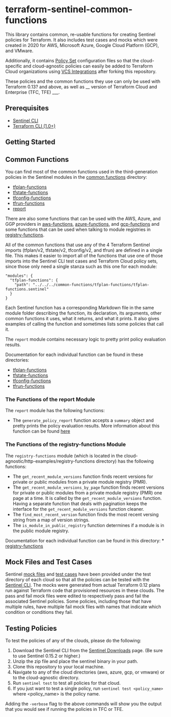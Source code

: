 # terraform-sentinel-common-functions

This library contains common, re-usable functions for creating Sentinel policies for Terraform. It also includes test cases and mocks which were created in 2020 for AWS, Microsoft Azure, Google Cloud Platform (GCP), and VMware.

Additionally, it contains [Policy Set](https://www.terraform.io/docs/cloud/sentinel/manage-policies.html#the-sentinel-hcl-configuration-file) configuration files so that the cloud-specific and cloud-agnostic policies can easily be added to Terraform Cloud organizations using [VCS Integrations](https://www.terraform.io/docs/cloud/vcs/index.html) after forking this repository.

These policies and the common functions they use can only be used with Terraform 0.13? and above, as well as __ version of Terraform Cloud and Enterprise (TFC, TFE) ___.

## Prerequisites
  * [Sentinel CLI](https://docs.hashicorp.com/sentinel/intro/getting-started/install)
  * [Terraform CLI (1.0+)](https://developer.hashicorp.com/terraform/tutorials/aws-get-started/install-cli)

## Getting Started


## Common Functions
You can find most of the common functions used in the third-generation policies in the Sentinel modules in the [common functions](./common-functions) directory:
  * [tfplan-functions](./common-functions/tfplan-functions)
  * [tfstate-functions](./common-functions/tfstate-functions)
  * [tfconfig-functions](./common-functions/tfconfig-functions)
  * [tfrun-functions](./common-functions/tfrun-functions)
  * [report](./common-functions/report)

There are also some functions that can be used with the AWS, Azure, and GGP providers in [aws-functions](./aws/aws-functions), [azure-functions](./azure/azure-functions), and [gcp-functions](.gcp/gcp-functions) and some functions that can be used when talking to module registries in [registry-functions](./cloud-agnostic/http-examples/registry-functions).

All of the common functions that use any of the 4 Terraform Sentinel imports (tfplan/v2, tfstate/v2, tfconfig/v2, and tfrun) are defined in a single file. This makes it easier to import all of the functions that use one of those imports into the Sentinel CLI test cases and Terraform Cloud policy sets, since those only need a single stanza such as this one for each module:
```
"modules": {
  "tfplan-functions": {
    "path": "../../../common-functions/tfplan-functions/tfplan-functions.sentinel"
  }
}
```

Each Sentinel function has a corresponding Markdown file in the same module folder describing the function, its declaration, its arguments, other common functions it uses, what it returns, and what it prints. It also gives examples of calling the function and sometimes lists some policies that call it.

The `report` module contains necessary logic to pretty print policy evaluation results.

Documentation for each individual function can be found in these directories:
  * [tfplan-functions](./common-functions/tfplan-functions/docs)
  * [tfstate-functions](./common-functions/tfstate-functions/docs)
  * [tfconfig-functions](./common-functions/tfconfig-functions/docs)
  * [tfrun-functions](./common-functions/tfrun-functions/docs)

### The Functions of the report Module
The `report` module has the following functions:
  * The `generate_policy_report` function accepts a `summary` object and pretty prints the policy evaluation results. More information about this function can be found [here](./common-functions/report/docs)

### The Functions of the registry-functions Module
The `registry-functions` module (which is located in the cloud-agnostic/http-examples/registry-functions directory) has the following functions:
  * The `get_recent_module_versions` function finds recent versions for private or public modules from a private module registry (PMR).
  * The `get_recent_module_versions_by_page` function finds recent versions for private or public modules from a private module registry (PMR) one page at a time. It is called by the `get_recent_module_versions` function. Having a separate function that deals with pagination keeps the interface for the `get_recent_module_versions` function cleaner.
  * The `find_most_recent_version` function finds the most recent versing string from a map of version strings.
  * The `is_module_in_public_registry` function determines if a module is in the public module registry.

Documentation for each individual function can be found in this directory:
    * [registry-functions](./cloud-agnostic/http-examples/registry-functions/docs)

## Mock Files and Test Cases
Sentinel [mock files](https://www.terraform.io/docs/enterprise/sentinel/mock.html) and [test cases](https://docs.hashicorp.com/sentinel/commands/config#test-cases) have been provided under the test directory of each cloud so that all the policies can be tested with the [Sentinel CLI](https://docs.hashicorp.com/sentinel/commands). The mocks were generated from actual Terraform 0.12 plans run against Terraform code that provisioned resources in these clouds. The pass and fail mock files were edited to respectively pass and fail the associated Sentinel policies. Some policies, including those that have multiple rules, have multiple fail mock files with names that indicate which condition or conditions they fail.

## Testing Policies
To test the policies of any of the clouds, please do the following:
1. Download the Sentinel CLI from the [Sentinel Downloads](https://docs.hashicorp.com/sentinel/downloads) page. (Be sure to use Sentinel 0.15.2 or higher.)
1. Unzip the zip file and place the sentinel binary in your path.
1. Clone this repository to your local machine.
1. Navigate to any of the cloud directories (aws, azure, gcp, or vmware) or to the cloud-agnostic directory.
1. Run `sentinel test` to test all policies for that cloud.
1. If you just want to test a single policy, run `sentinel test <policy_name>` where \<policy_name\> is the policy name.

Adding the `-verbose` flag to the above commands will show you the output that you would see if running the policies in TFC or TFE.